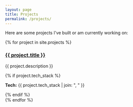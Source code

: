 ```yaml
---
layout: page
title: Projects
permalink: /projects/
---
```


Here are some projects I've built or am currently working on:

{% for project in site.projects %}
  <div class="project-card">
    <h3><a href="{{ project.url }}">{{ project.title }}</a></h3>
    <p>{{ project.description }}</p>
    {% if project.tech_stack %}
      <p><strong>Tech:</strong> {{ project.tech_stack | join: ", " }}</p>
    {% endif %}
  </div>
{% endfor %}
